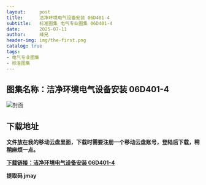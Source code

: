 ```yaml
---
layout:     post
title:      洁净环境电气设备安装 06D401-4
subtitle:   标准图集 电气专业图集 06D401-4
date:       2025-07-11
author:     峰兄
header-img: img/the-first.png
catalog: true
tags:
- 电气专业图集
- 标准图集
---
```

## 图集名称：洁净环境电气设备安装 06D401-4
![封面](https://pic1.imgdb.cn/item/6870acdc58cb8da5c89b8270.jpg)


## 下载地址 ##
**文件放在我的移动云盘里面，下载时需要注册一个移动云盘账号，登陆后下载，稍稍麻烦一点。**  
  
[**下载链接：洁净环境电气设备安装 06D401-4**](https://caiyun.139.com/w/i/2oxwDP4c4BPu3)


**提取码 jmay**

